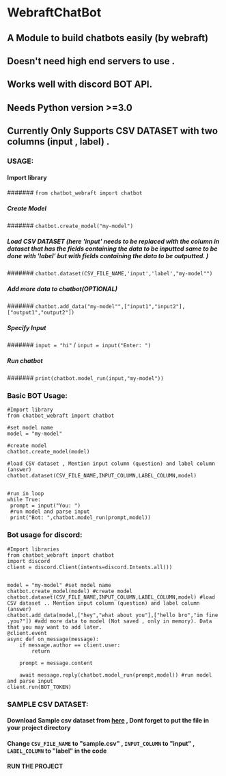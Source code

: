 # WebraftChatBot
## A Module to build chatbots easily (by webraft)
## Doesn't need high end servers to use . 
## Works well with discord BOT API.
## Needs Python version >=3.0
## Currently Only Supports CSV DATASET with two columns (input , label) .

### **USAGE:**
#### Import library
####### ```from chatbot_webraft import chatbot```

##### Create Model
####### ```chatbot.create_model("my-model")```

##### Load  CSV DATASET (here 'input' needs to be replaced with the column in dataset that has the fields containing the data to be inputted same to be done with 'label' but with fields containing the data to be outputted. )
####### ```chatbot.dataset(CSV_FILE_NAME,'input','label',"my-model"") ```

##### Add more data to chatbot(OPTIONAL)
####### ```chatbot.add_data("my-model"",["input1","input2"],["output1","output2"]) ```

##### Specify Input
####### ```input = "hi"``` / ```input = input("Enter: ")```
##### Run chatbot
####### ```print(chatbot.model_run(input,"my-model"))```

### **Basic BOT Usage:**
 ```
 #Import library
from chatbot_webraft import chatbot

#set model name
model = "my-model" 

#create model
chatbot.create_model(model)

#load CSV dataset , Mention input column (question) and label column (answer)
chatbot.dataset(CSV_FILE_NAME,INPUT_COLUMN,LABEL_COLUMN,model) 


#run in loop
while True:
  prompt = input("You: ")    
  #run model and parse input
  print("Bot: ",chatbot.model_run(prompt,model)) 

 ```

 ### **Bot usage for discord:**
```
#Import libraries
from chatbot_webraft import chatbot
import discord 
client = discord.Client(intents=discord.Intents.all())


model = "my-model" #set model name
chatbot.create_model(model) #create model
chatbot.dataset(CSV_FILE_NAME,INPUT_COLUMN,LABEL_COLUMN,model) #load CSV dataset .. Mention input column (question) and label column (answer)
chatbot.add_data(model,["hey","what about you"],["hello bro","im fine ,you?"]) #add more data to model (Not saved , only in memory). Data that you may want to add later.
@client.event
async def on_message(message):
    if message.author == client.user:
        return

    prompt = message.content
    
    await message.reply(chatbot.model_run(prompt,model)) #run model and parse input
client.run(BOT_TOKEN)
```
### **SAMPLE CSV DATASET:**
#### Download Sample csv dataset from [here]("https://webraft.in/sample.csv") , Dont forget to put the file in your project directory
#### Change `CSV_FILE_NAME` to "sample.csv" , `INPUT_COLUMN` to "input" , `LABEL_COLUMN` to "label" in the code
#### RUN THE PROJECT